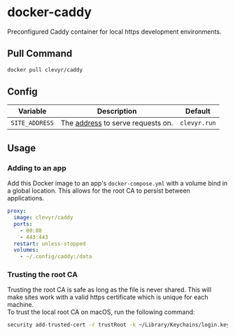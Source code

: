# docker-caddy

Preconfigured Caddy container for local https development environments.

## Pull Command

```sh
docker pull clevyr/caddy
```

## Config

| Variable       | Description                                                                                    | Default      |
|----------------|------------------------------------------------------------------------------------------------|--------------|
| `SITE_ADDRESS` | The [address](https://caddyserver.com/docs/caddyfile/concepts#addresses) to serve requests on. | `clevyr.run` |

## Usage

### Adding to an app

Add this Docker image to an app's `docker-compose.yml` with a volume bind in a global location. This allows for the root CA to persist between applications.

```yaml
proxy:
  image: clevyr/caddy
  ports:
    - 80:80
    - 443:443
  restart: unless-stopped
  volumes:
    - ~/.config/caddy:/data
```

### Trusting the root CA

Trusting the root CA is safe as long as the file is never shared. This will make sites work with a valid https certificate which is unique for each machine.  
To trust the local root CA on macOS, run the following command:

```sh
security add-trusted-cert -r trustRoot -k ~/Library/Keychains/login.keychain-db ~/.config/caddy/caddy/pki/authorities/local/root.crt
```
